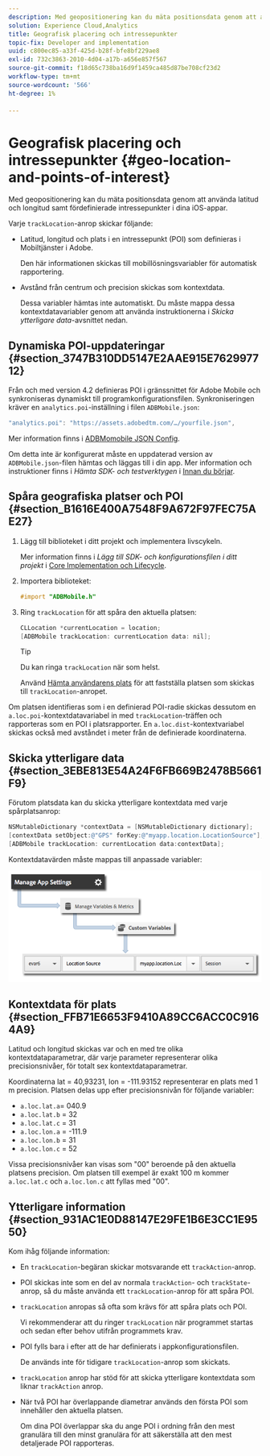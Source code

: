 ```yaml
---
description: Med geopositionering kan du mäta positionsdata genom att använda latitud och longitud samt fördefinierade intressepunkter i dina iOS-appar.
solution: Experience Cloud,Analytics
title: Geografisk placering och intressepunkter
topic-fix: Developer and implementation
uuid: c800ec85-a33f-425d-b28f-bfe8bf229ae8
exl-id: 732c3863-2010-4d04-a17b-a656e857f567
source-git-commit: f18d65c738ba16d9f1459ca485d87be708cf23d2
workflow-type: tm+mt
source-wordcount: '566'
ht-degree: 1%

---
```


# Geografisk placering och intressepunkter {#geo-location-and-points-of-interest}

Med geopositionering kan du mäta positionsdata genom att använda latitud och longitud samt fördefinierade intressepunkter i dina iOS-appar.

Varje `trackLocation`-anrop skickar följande:

* Latitud, longitud och plats i en intressepunkt (POI) som definieras i Mobiltjänster i Adobe.

   Den här informationen skickas till mobillösningsvariabler för automatisk rapportering.

* Avstånd från centrum och precision skickas som kontextdata.

   Dessa variabler hämtas inte automatiskt. Du måste mappa dessa kontextdatavariabler genom att använda instruktionerna i *Skicka ytterligare data*-avsnittet nedan.

## Dynamiska POI-uppdateringar {#section_3747B310DD5147E2AAE915E762997712}

Från och med version 4.2 definieras POI i gränssnittet för Adobe Mobile och synkroniseras dynamiskt till programkonfigurationsfilen. Synkroniseringen kräver en `analytics.poi`-inställning i filen `ADBMobile.json`:

```js
"analytics.poi": "https://assets.adobedtm.com/…/yourfile.json",
```

Mer information finns i [ADBMomobile JSON Config](/help/ios/configuration/json-config/json-config.md).

Om detta inte är konfigurerat måste en uppdaterad version av `ADBMobile.json`-filen hämtas och läggas till i din app. Mer information och instruktioner finns i *Hämta SDK- och testverktygen* i [Innan du börjar](/help/ios/getting-started/requirements.md).

## Spåra geografiska platser och POI {#section_B1616E400A7548F9A672F97FEC75AE27}

1. Lägg till biblioteket i ditt projekt och implementera livscykeln.

   Mer information finns i *Lägg till SDK- och konfigurationsfilen i ditt projekt* i [Core Implementation och Lifecycle](/help/ios/getting-started/dev-qs.md).
1. Importera biblioteket:

   ```objective-c
   #import "ADBMobile.h"
   ```

1. Ring `trackLocation` för att spåra den aktuella platsen:

   ```objective-c
   CLLocation *currentLocation = location; 
   [ADBMobile trackLocation: currentLocation data: nil]; 
   ```

   >[!TIP]
   >
   >Du kan ringa `trackLocation` när som helst.

   Använd [Hämta användarens plats](https://developer.apple.com/Library/ios/documentation/UserExperience/Conceptual/LocationAwarenessPG/CoreLocation/CoreLocation.html) för att fastställa platsen som skickas till `trackLocation`-anropet.

Om platsen identifieras som i en definierad POI-radie skickas dessutom en `a.loc.poi`-kontextdatavariabel in med `trackLocation`-träffen och rapporteras som en POI i platsrapporter. En `a.loc.dist`-kontextvariabel skickas också med avståndet i meter från de definierade koordinaterna.

## Skicka ytterligare data {#section_3EBE813E54A24F6FB669B2478B5661F9}

Förutom platsdata kan du skicka ytterligare kontextdata med varje spårplatsanrop:

```objective-c
NSMutableDictionary *contextData = [NSMutableDictionary dictionary]; 
[contextData setObject:@"GPS" forKey:@"myapp.location.LocationSource"]; 
[ADBMobile trackLocation: currentLocation data:contextData];
```

Kontextdatavärden måste mappas till anpassade variabler:

![](assets/map-location-context-data.png)

## Kontextdata för plats {#section_FFB71E6653F9410A89CC6ACC0C9164A9}

Latitud och longitud skickas var och en med tre olika kontextdataparametrar, där varje parameter representerar olika precisionsnivåer, för totalt sex kontextdataparametrar.

Koordinaterna lat = 40,93231, lon = -111.93152 representerar en plats med 1 m precision. Platsen delas upp efter precisionsnivån för följande variabler:

* `a.loc.lat.a`= 040.9
* `a.loc.lat.b` = 32
* `a.loc.lat.c` = 31
* `a.loc.lon.a` = -111.9
* `a.loc.lon.b` = 31
* `a.loc.lon.c` = 52

Vissa precisionsnivåer kan visas som &quot;00&quot; beroende på den aktuella platsens precision. Om platsen till exempel är exakt 100 m kommer `a.loc.lat.c` och `a.loc.lon.c` att fyllas med &quot;00&quot;.

## Ytterligare information {#section_931AC1E0D88147E29FE1B6E3CC1E9550}

Kom ihåg följande information:

* En `trackLocation`-begäran skickar motsvarande ett `trackAction`-anrop.

* POI skickas inte som en del av normala `trackAction`- och `trackState`-anrop, så du måste använda ett `trackLocation`-anrop för att spåra POI.

* `trackLocation` anropas så ofta som krävs för att spåra plats och POI.

   Vi rekommenderar att du ringer `trackLocation` när programmet startas och sedan efter behov utifrån programmets krav.

* POI fylls bara i efter att de har definierats i appkonfigurationsfilen.

   De används inte för tidigare `trackLocation`-anrop som skickats.
* `trackLocation` anrop har stöd för att skicka ytterligare kontextdata som liknar  `trackAction` anrop.

* När två POI har överlappande diametrar används den första POI som innehåller den aktuella platsen.

   Om dina POI överlappar ska du ange POI i ordning från den mest granulära till den minst granulära för att säkerställa att den mest detaljerade POI rapporteras.
